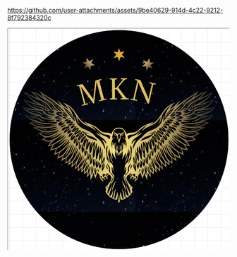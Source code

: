 
https://github.com/user-attachments/assets/9be40629-914d-4c22-9212-8f792384320c



<img src="Screenshot 2025-05-04 141439.png" alt="Dashboard UI" width="600"/>
